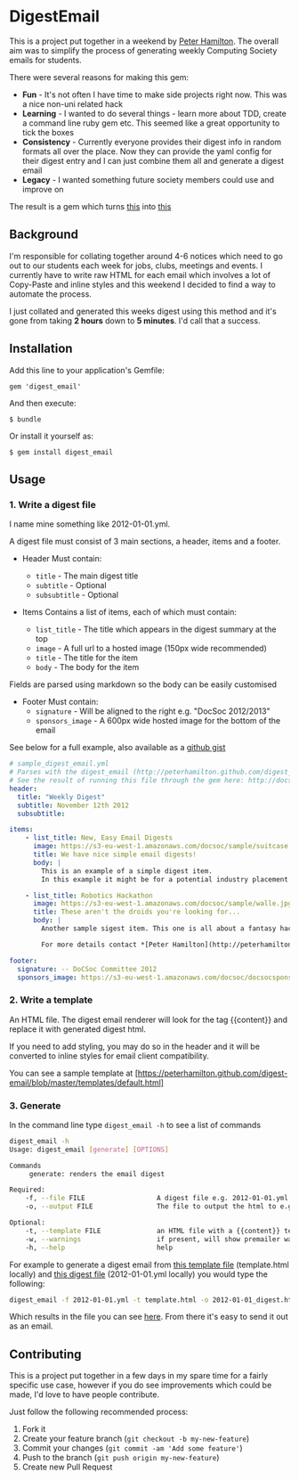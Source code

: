 # DigestEmail

This is a project put together in a weekend by [Peter Hamilton](http://peterhamilton.github.com).
The overall aim was to simplify the process of generating weekly Computing Society emails for students.

There were several reasons for making this gem:
- **Fun** - It's not often I have time to make side projects right now. This was a nice non-uni related hack
- **Learning** - I wanted to do several things - learn more about TDD, create a command line ruby gem etc. This seemed like a great opportunity to tick the boxes
- **Consistency** - Currently everyone provides their digest info in random formats all over the place. Now they can provide the yaml config for their digest entry and I can just combine them all and generate a digest email
- **Legacy** - I wanted something future society members could use and improve on

The result is a gem which turns [this](https://gist.github.com/4092848) into [this](http://docsoc.s3.amazonaws.com/sample/sample_digest_email.html)

## Background
  I'm responsible for collating together around 4-6 notices which need to go out to our students each week for jobs, clubs, meetings and events. I currently have to write raw HTML for each email which involves a lot of Copy-Paste and inline styles and this weekend I decided to find a way to automate the process.

  I just collated and generated this weeks digest using this method and it's gone from taking **2 hours** down to **5 minutes**. I'd call that a success.

## Installation

Add this line to your application's Gemfile:

    gem 'digest_email'

And then execute:

    $ bundle

Or install it yourself as:

    $ gem install digest_email

## Usage

### 1. Write a digest file
I name mine something like 2012-01-01.yml.

A digest file must consist of 3 main sections, a header, items and a footer.

- Header
Must contain:
  - `title` - The main digest title
  - `subtitle` - Optional
  - `subsubtitle` - Optional

- Items
Contains a list of items, each of which must contain:

    - `list_title` - The title which appears in the digest summary at the top
    - `image` - A full url to a hosted image (150px wide recommended)
    - `title` - The title for the item
    - `body` - The body for the item

Fields are parsed using markdown so the body can be easily customised

- Footer
Must contain:
  - `signature` - Will be aligned to the right e.g. "DocSoc 2012/2013"
  - `sponsors_image` - A 600px wide hosted image for the bottom of the email

See below for a full example, also available as a [github gist](https://gist.github.com/4092848)
```yaml
# sample_digest_email.yml
# Parses with the digest_email (http://peterhamilton.github.com/digest_email) gem
# See the result of running this file through the gem here: http://docsoc.s3.amazonaws.com/sample/sample_digest_email.html
header:
  title: "Weekly Digest"
  subtitle: November 12th 2012
  subsubtitle:

items:
    - list_title: New, Easy Email Digests
      image: https://s3-eu-west-1.amazonaws.com/docsoc/sample/suitcase.jpg
      title: We have nice simple email digests!
      body: |
        This is an example of a simple digest item.
        In this example it might be for a potential industry placement - for example, check out the rather nice suitcase image on the left

    - list_title: Robotics Hackathon
      image: https://s3-eu-west-1.amazonaws.com/docsoc/sample/walle.jpg
      title: These aren't the droids you're looking for...
      body: |
        Another sample sigest item. This one is all about a fantasy hackathon!

        For more details contact *[Peter Hamilton](http://peterhamilton.github.com)*

footer:
  signature: -- DoCSoc Committee 2012
  sponsors_image: https://s3-eu-west-1.amazonaws.com/docsoc/docsocsponsors.jpg # Bottom Sponsor Banner
```

### 2. Write a template
An HTML file. The digest email renderer will look for the tag {{content}} and replace it with generated digest html.

If you need to add styling, you may do so in the header and it will be converted to inline styles for email client compatibility.

You can see a sample template at [https://peterhamilton.github.com/digest-email/blob/master/templates/default.html]

### 3. Generate

In the command line type `digest_email -h` to see a list of commands

```bash
digest_email -h
Usage: digest_email [generate] [OPTIONS]

Commands
     generate: renders the email digest

Required:
    -f, --file FILE                  A digest file e.g. 2012-01-01.yml
    -o, --output FILE                The file to output the html to e.g index.html

Optional:
    -t, --template FILE              an HTML file with a {{content}} template tag
    -w, --warnings                   if present, will show premailer warnings
    -h, --help                       help
```

For example to generate a digest email from [this template file](https://peterhamilton.github.com/digest-email/blob/master/templates/default.html) (template.html locally) and [this digest file](https://gist.github.com/4092848) (2012-01-01.yml locally) you would type the following:

```bash
digest_email -f 2012-01-01.yml -t template.html -o 2012-01-01_digest.html
```

Which results in the file you can see [here](http://docsoc.s3.amazonaws.com/sample/sample_digest_email.html). From there it's easy to send it out as an email.

## Contributing
This is a project put together in a few days in my spare time for a fairly specific use case, however if you do see improvements which could be made, I'd love to have people contribute.

Just follow the following recommended process:

1. Fork it
2. Create your feature branch (`git checkout -b my-new-feature`)
3. Commit your changes (`git commit -am 'Add some feature'`)
4. Push to the branch (`git push origin my-new-feature`)
5. Create new Pull Request
